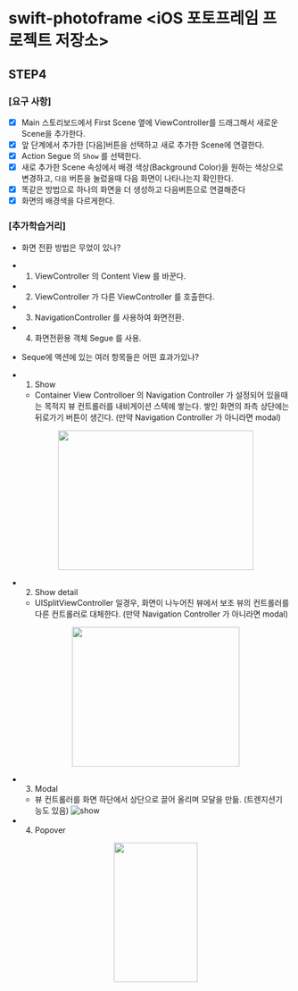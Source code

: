 # swift-photoframe <iOS 포토프레임 프로젝트 저장소> 

## STEP4 

### [요구 사항]
- [X] Main 스토리보드에서 First Scene 옆에 ViewController를 드래그해서 새로운 Scene을 추가한다.
- [X] 앞 단계에서 추가한 [다음]버튼을 선택하고 새로 추가한 Scene에 연결한다.
- [X] Action Segue 의 `Show` 를 선택한다. 
- [X] 새로 추가한 Scene 속성에서 배경 색상(Background Color)을 원하는 색상으로 변경하고, `다음` 버튼을 눌렀을때 다음 화면이 나타나는지 확인한다. 
- [X] 똑같은 방법으로 하나의 화면을 더 생성하고 다음버튼으로 연결해준다 
- [X] 화면의 배경색을 다르게한다. 

### [추가학습거리]
- 화면 전환 방법은 무었이 있나? 
- 1. ViewController 의 Content View 를 바꾼다. 
- 2. ViewController 가 다른 ViewController 를 호출한다. 
- 3. NavigationController 를 사용하여 화면전환. 
- 4. 화면전환용 객체 Segue 를 사용. 

- Seque에 액션에 있는 여러 항목들은 어떤 효과가있나? 
- 1. Show 
   - Container View Controlloer 의 Navigation Controller 가 설정되어 있을때는 목적지 뷰 컨트롤러를 내비게이션 스텍에 쌓는다. 쌓인 화면의 좌측 상단에는 뒤로가기 버튼이 생긴다. (만약 Navigation Controller 가 아니라면 modal)
   
   <p align="center">
   <img src="https://user-images.githubusercontent.com/36659877/154502989-d311ad56-9cb3-4fc7-aa5a-02249337678b.png" width="350" height="250"> 
   </p>

- 2. Show detail 
   - UISplitViewController 일경우, 화면이 나누어진 뷰에서 보조 뷰의 컨트롤러를 다른 컨트롤러로 대체한다. (만약 Navigation Controller 가 아니라면 modal)
   
   <p align="center">
   <img src="https://user-images.githubusercontent.com/36659877/154502686-1e217fd2-0c89-4639-aa94-d2d38472d30d.png" width="300" height="250"> 
   </p>
- 3. Modal 
   - 뷰 컨트롤러를 화면 하단에서 상단으로 끌어 올리며 모달을 만듦. (트렌지션기능도 있음)
   ![show](https://user-images.githubusercontent.com/36659877/154501797-fa01e4bc-8619-4eed-921f-371c3363cf05.gif)
   
- 4. Popover 
   <p align="center">
   <img src="https://user-images.githubusercontent.com/36659877/154501550-1c301275-c41e-481a-944d-61ceed0b3a01.png" width="150" height="250"> 
   </p>


